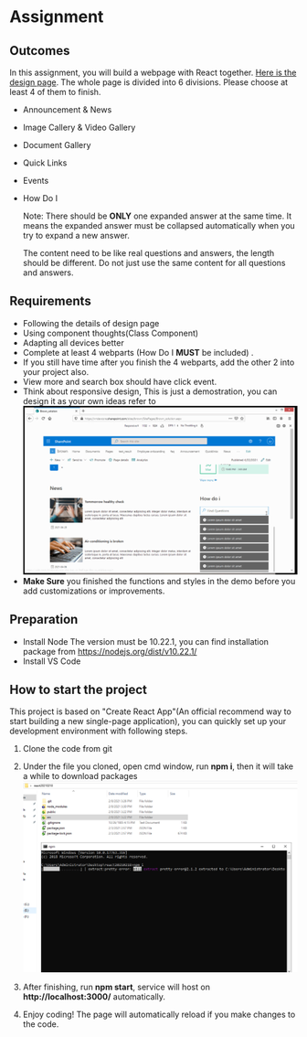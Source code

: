 # Assignment

## Outcomes
In this assignment, you will build a webpage with React together.
[Here is the design page](https://xd.adobe.com/view/3b1d0ea3-ec2e-4420-a46c-c22d14d4e60f-6e4e/specs/). The whole page is divided into 6 divisions. Please choose at least 4 of them to finish.

- Announcement & News

- Image Callery & Video Gallery

- Document Gallery

- Quick Links

- Events

- How Do I

  Note: There should be **ONLY** one expanded answer at the same time. It means the expanded answer must be collapsed automatically when you try to expand a new answer.

  The content need to be like real questions and answers, the length should be different. Do not just use the same content for all questions and answers.


 ## Requirements
- Following the details of design page
- Using component thoughts(Class Component)
- Adapting all devices better
- Complete at least 4 webparts (How Do I **MUST** be included) .
- If you still have time after you finish the 4 webparts, add the other 2 into your project also.
- View more and search box should have click event.
- Think about responsive design, This is just a demostration, you can design it as your own ideas refer to ![picture](./responsive.gif)
- **Make Sure** you finished the functions and styles in the demo before you add customizations or improvements.


## Preparation
- Install Node
  The version must be 10.22.1, you can find installation package from https://nodejs.org/dist/v10.22.1/
- Install VS Code


## How to start the project
This project is based on "Create React App"(An official recommend way to start building a new single-page application), you can quickly set up your development environment with following steps.

1. Clone the code from git
2. Under the file you cloned, open cmd window, run **npm i**, then it will take a while to download packages 
![picture](./cmd.png)
3. After finishing, run **npm start**, service will host on **http://localhost:3000/** automatically.

4. Enjoy coding! The page will automatically reload if you make changes to the code.